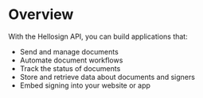 # Overview

With the Hellosign API, you can build applications that:

- Send and manage documents
- Automate document workflows
- Track the status of documents
- Store and retrieve data about documents and signers
- Embed signing into your website or app
